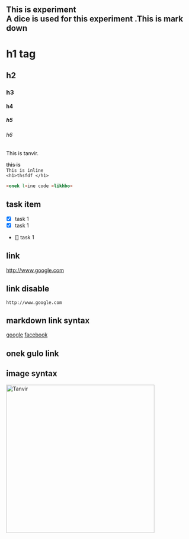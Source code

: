 <!--Probability Experiment-->
This is experiment <br/>
A dice is used for this experiment .This is mark down
 ---
 # h1 tag
 ## h2 
 ### h3
 #### h4
 ##### h5
 ###### h6
 This is tanvir.

 ~~this is~~  
  `This is inline` <br/> 
  `<h1>thsfdf </h1>`
```html
<onek l>ine code <likhbo>
```
## task item
- [x] task 1
- [x] task 1
- [] task 1

## link  
http://www.google.com

## link disable
`http://www.google.com`

## markdown link syntax
[google][onek link]
[facebook][facebook link]

## onek gulo link
[onek link]: http://www.google.com 
[facebook link]: http://www.facebook.com 

## image syntax

<!--![ja_iccha](./image/IMG_3881.PNG)-->
<img src=".image/IMG_3881.PNG" width= "400" title="Tanvir"/>







